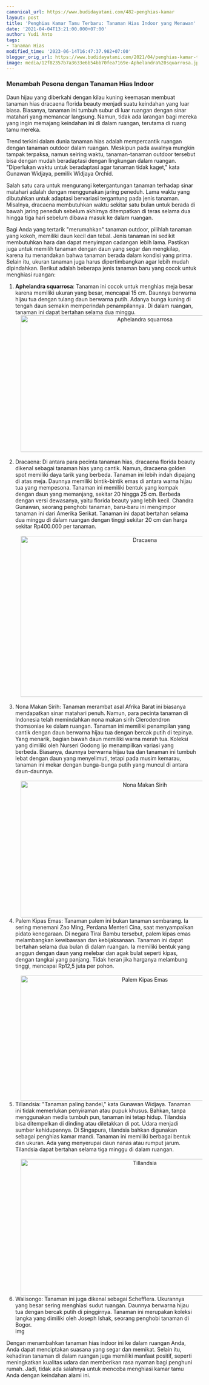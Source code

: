 ```yaml
---
canonical_url: https://www.budidayatani.com/482-penghias-kamar
layout: post
title: 'Penghias Kamar Tamu Terbaru: Tanaman Hias Indoor yang Menawan'
date: '2021-04-04T13:21:00.000+07:00'
author: Yudi Anto
tags:
- Tanaman Hias
modified_time: '2023-06-14T16:47:37.982+07:00'
blogger_orig_url: https://www.budidayatani.com/2021/04/penghias-kamar-tamu-teranyar.html
image: media/12f82357b7a3633e6b54bb70fea7169e-Aphelandra%20squarrosa.jpg
---
```

<h3 style="text-align: left;">Menambah Pesona dengan Tanaman Hias Indoor</h3><p>Daun hijau yang diberkahi dengan kilau kuning keemasan membuat tanaman hias dracaena florida beauty menjadi suatu keindahan yang luar biasa. Biasanya, tanaman ini tumbuh subur di luar ruangan dengan sinar matahari yang memancar langsung. Namun, tidak ada larangan bagi mereka yang ingin memajang keindahan ini di dalam ruangan, terutama di ruang tamu mereka.</p><p>Trend terkini dalam dunia tanaman hias adalah mempercantik ruangan dengan tanaman outdoor dalam ruangan. Meskipun pada awalnya mungkin tampak terpaksa, namun seiring waktu, tanaman-tanaman outdoor tersebut bisa dengan mudah beradaptasi dengan lingkungan dalam ruangan. "Diperlukan waktu untuk beradaptasi agar tanaman tidak kaget," kata Gunawan Widjaya, pemilik Widjaya Orchid.</p><p>Salah satu cara untuk mengurangi ketergantungan tanaman terhadap sinar matahari adalah dengan menggunakan jaring peneduh. Lama waktu yang dibutuhkan untuk adaptasi bervariasi tergantung pada jenis tanaman. Misalnya, dracaena membutuhkan waktu sekitar satu bulan untuk berada di bawah jaring peneduh sebelum akhirnya ditempatkan di teras selama dua hingga tiga hari sebelum dibawa masuk ke dalam ruangan.</p><p>Bagi Anda yang tertarik "merumahkan" tanaman outdoor, pilihlah tanaman yang kokoh, memiliki daun kecil dan tebal. Jenis tanaman ini sedikit membutuhkan hara dan dapat menyimpan cadangan lebih lama. Pastikan juga untuk memilih tanaman dengan daun yang segar dan mengkilap, karena itu menandakan bahwa tanaman berada dalam kondisi yang prima. Selain itu, ukuran tanaman juga harus dipertimbangkan agar lebih mudah dipindahkan. Berikut adalah beberapa jenis tanaman baru yang cocok untuk menghiasi ruangan:</p><ol><li><b>Aphelandra squarrosa</b>: Tanaman ini cocok untuk menghias meja besar karena memiliki ukuran yang besar, mencapai 15 cm. Daunnya berwarna hijau tua dengan tulang daun berwarna putih. Adanya bunga kuning di tengah daun semakin memperindah penampilannya. Di dalam ruangan, tanaman ini dapat bertahan selama dua minggu.<br /><div class="separator" style="clear: both; text-align: center;"><a href="https://blogger.googleusercontent.com/img/b/R29vZ2xl/AVvXsEhkII6CwQ7mJU5QtTDLAEV0emPWGd8h1gFqXCHXYqTdalckAAQQV0PgPAuKV9ebYBQCXPNCKyxN3IpxjhXWHiI0xayFfhkfijzofd0Hwa49M5kRTKyaUGj7nbzz8CqlkSniHwiEfKDA3PJw0z72K-96uu6PIgrjiiHeRdP8NEK-DMob-RKGjBah_Lpqwg/s2135/Aphelandra%20squarrosa.jpg" imageanchor="1" style="margin-left: 1em; margin-right: 1em;"><img alt="Aphelandra squarrosa" border="0" data-original-height="1200" data-original-width="2135" height="360" src="https://blogger.googleusercontent.com/img/b/R29vZ2xl/AVvXsEhkII6CwQ7mJU5QtTDLAEV0emPWGd8h1gFqXCHXYqTdalckAAQQV0PgPAuKV9ebYBQCXPNCKyxN3IpxjhXWHiI0xayFfhkfijzofd0Hwa49M5kRTKyaUGj7nbzz8CqlkSniHwiEfKDA3PJw0z72K-96uu6PIgrjiiHeRdP8NEK-DMob-RKGjBah_Lpqwg/w640-h360/Aphelandra%20squarrosa.jpg" width="640" /></a></div><br /></li><li>Dracaena: Di antara para pecinta tanaman hias, dracaena florida beauty dikenal sebagai tanaman hias yang cantik. Namun, dracaena golden spot memiliki daya tarik yang berbeda. Tanaman ini lebih indah dipajang di atas meja. Daunnya memiliki bintik-bintik emas di antara warna hijau tua yang mempesona. Tanaman ini memiliki bentuk yang kompak dengan daun yang memanjang, sekitar 20 hingga 25 cm. Berbeda dengan versi dewasanya, yaitu florida beauty yang lebih kecil. Chandra Gunawan, seorang penghobi tanaman, baru-baru ini mengimpor tanaman ini dari Amerika Serikat. Tanaman ini dapat bertahan selama dua minggu di dalam ruangan dengan tinggi sekitar 20 cm dan harga sekitar Rp400.000 per tanaman.<br /><br /><div class="separator" style="clear: both; text-align: center;"><a href="https://blogger.googleusercontent.com/img/b/R29vZ2xl/AVvXsEh2txuiKn7xAiLH18m-aQowqI3E2JoSItlg7eYgDXJDqktmYHKozJoPc9IqEFG5duShX2YHrr1Rf4ypaUErb5nAL8DHUnTbGV5T1mhpekCY2_95tSdM4cabUF6VhUw7hbZbTB6IuJbTo8cxLYi5mzwilGjHf-DDPBmMu9e-7WeDGCzxWqQ6EGu08fZWyA/s1808/Dracaena.jpg" imageanchor="1" style="margin-left: 1em; margin-right: 1em;"><img alt="Dracaena" border="0" data-original-height="1200" data-original-width="1808" height="424" src="https://blogger.googleusercontent.com/img/b/R29vZ2xl/AVvXsEh2txuiKn7xAiLH18m-aQowqI3E2JoSItlg7eYgDXJDqktmYHKozJoPc9IqEFG5duShX2YHrr1Rf4ypaUErb5nAL8DHUnTbGV5T1mhpekCY2_95tSdM4cabUF6VhUw7hbZbTB6IuJbTo8cxLYi5mzwilGjHf-DDPBmMu9e-7WeDGCzxWqQ6EGu08fZWyA/w640-h424/Dracaena.jpg" width="640" /></a></div><br /></li><li>Nona Makan Sirih: Tanaman merambat asal Afrika Barat ini biasanya mendapatkan sinar matahari penuh. Namun, para pecinta tanaman di Indonesia telah memindahkan nona makan sirih Clerodendron thomsoniae ke dalam ruangan. Tanaman ini memiliki penampilan yang cantik dengan daun berwarna hijau tua dengan bercak putih di tepinya. Yang menarik, bagian bawah daun memiliki warna merah tua. Koleksi yang dimiliki oleh Nurseri Godong Ijo menampilkan variasi yang berbeda. Biasanya, daunnya berwarna hijau tua dan tanaman ini tumbuh lebat dengan daun yang menyelimuti, tetapi pada musim kemarau, tanaman ini mekar dengan bunga-bunga putih yang muncul di antara daun-daunnya.<br /><br /><div class="separator" style="clear: both; text-align: center;"><a href="https://blogger.googleusercontent.com/img/b/R29vZ2xl/AVvXsEhp0mx78rhXC8DOu2SMR0tpjOoF3PmDno0j_xWYvHtCx6ty49xaBluDd4JG69pS5UrxqoLVyo5KH0oTVsx2houGKnu8kbHvdvxX31xckVlBjg_GgU3e1H2mpE7ZfRoW5HRdCRJb_e1nOM-PwCeEELVZMSJ8EH9ZiPbQyjoERNHBAyK45kqht5-vkidLJQ/s2133/Nona%20Makan%20Sirih.jpg" imageanchor="1" style="margin-left: 1em; margin-right: 1em;"><img alt="Nona Makan Sirih" border="0" data-original-height="1200" data-original-width="2133" height="360" src="https://blogger.googleusercontent.com/img/b/R29vZ2xl/AVvXsEhp0mx78rhXC8DOu2SMR0tpjOoF3PmDno0j_xWYvHtCx6ty49xaBluDd4JG69pS5UrxqoLVyo5KH0oTVsx2houGKnu8kbHvdvxX31xckVlBjg_GgU3e1H2mpE7ZfRoW5HRdCRJb_e1nOM-PwCeEELVZMSJ8EH9ZiPbQyjoERNHBAyK45kqht5-vkidLJQ/w640-h360/Nona%20Makan%20Sirih.jpg" width="640" /></a></div></li><li>Palem Kipas Emas: Tanaman palem ini bukan tanaman sembarang. Ia sering menemani Zao Ming, Perdana Menteri Cina, saat menyampaikan pidato kenegaraan. Di negara Tirai Bambu tersebut, palem kipas emas melambangkan kewibawaan dan kebijaksanaan. Tanaman ini dapat bertahan selama dua bulan di dalam ruangan. Ia memiliki bentuk yang anggun dengan daun yang melebar dan agak bulat seperti kipas, dengan tangkai yang panjang. Tidak heran jika harganya melambung tinggi, mencapai Rp12,5 juta per pohon.<br /><br /><div class="separator" style="clear: both; text-align: center;"><a href="https://blogger.googleusercontent.com/img/b/R29vZ2xl/AVvXsEjT4A98G3IV4mo-NbfAtpdFSvLFhHpWwf2LnNlo9klDOg50OdzjhPr48Cb_kRRI0QcuLRqueiUeMQVSmSbcfx8TkVGlvm-4OSNxXoC5tyKhFxx505mVbw7PTWCVY3JwqLfl8hBt0FzpeOdgcYejN2F14LhMXd5EiwjLXz8dgQs_oR0MRDWyLztK0fysEA/s2322/Palem%20Kipas%20Emas.jpg" imageanchor="1" style="margin-left: 1em; margin-right: 1em;"><img alt="Palem Kipas Emas" border="0" data-original-height="1200" data-original-width="2322" height="330" src="https://blogger.googleusercontent.com/img/b/R29vZ2xl/AVvXsEjT4A98G3IV4mo-NbfAtpdFSvLFhHpWwf2LnNlo9klDOg50OdzjhPr48Cb_kRRI0QcuLRqueiUeMQVSmSbcfx8TkVGlvm-4OSNxXoC5tyKhFxx505mVbw7PTWCVY3JwqLfl8hBt0FzpeOdgcYejN2F14LhMXd5EiwjLXz8dgQs_oR0MRDWyLztK0fysEA/w640-h330/Palem%20Kipas%20Emas.jpg" width="640" /></a></div></li><li>Tillandsia: "Tanaman paling bandel," kata Gunawan Widjaya. Tanaman ini tidak memerlukan penyiraman atau pupuk khusus. Bahkan, tanpa menggunakan media tumbuh pun, tanaman ini tetap hidup. Tilandsia bisa ditempelkan di dinding atau diletakkan di pot. Udara menjadi sumber kehidupannya. Di Singapura, tilandsia bahkan digunakan sebagai penghias kamar mandi. Tanaman ini memiliki berbagai bentuk dan ukuran. Ada yang menyerupai daun nanas atau rumput jarum. Tilandsia dapat bertahan selama tiga minggu di dalam ruangan.<br /><br /><div class="separator" style="clear: both; text-align: center;"><a href="https://blogger.googleusercontent.com/img/b/R29vZ2xl/AVvXsEixt2uA61qOA4Z1h_i_3ZL3wip5ffcHFlq_fFPNZBgCRp2CY1CG8ECB_MmBhu51oMj0OgsGKryQF5cP6DFshswQ84B-xItgjeZBot6tuJaj9qU7QmYqQU9HCPpKt5qHZtPF3_-jFA4pehvhSTAZsxyyfU7DW9uWL6QkSQTwJvai9NN4SZlRTZuHb6BGwQ/s2133/Tillandsia.jpg" imageanchor="1" style="margin-left: 1em; margin-right: 1em;"><img alt="Tillandsia" border="0" data-original-height="1200" data-original-width="2133" height="360" src="https://blogger.googleusercontent.com/img/b/R29vZ2xl/AVvXsEixt2uA61qOA4Z1h_i_3ZL3wip5ffcHFlq_fFPNZBgCRp2CY1CG8ECB_MmBhu51oMj0OgsGKryQF5cP6DFshswQ84B-xItgjeZBot6tuJaj9qU7QmYqQU9HCPpKt5qHZtPF3_-jFA4pehvhSTAZsxyyfU7DW9uWL6QkSQTwJvai9NN4SZlRTZuHb6BGwQ/w640-h360/Tillandsia.jpg" width="640" /></a></div></li><li>Walisongo: Tanaman ini juga dikenal sebagai Schefflera. Ukurannya yang besar sering menghiasi sudut ruangan. Daunnya berwarna hijau tua dengan bercak putih di pinggirnya. Tanaman ini merupakan koleksi langka yang dimiliki oleh Joseph Ishak, seorang penghobi tanaman di Bogor.<br />img</li></ol><p>Dengan menambahkan tanaman hias indoor ini ke dalam ruangan Anda, Anda dapat menciptakan suasana yang segar dan memikat. Selain itu, kehadiran tanaman di dalam ruangan juga memiliki manfaat positif, seperti meningkatkan kualitas udara dan memberikan rasa nyaman bagi penghuni rumah. Jadi, tidak ada salahnya untuk mencoba menghiasi kamar tamu Anda dengan keindahan alami ini.</p>